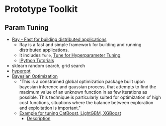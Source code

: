 # Prototype Toolkit

## Param Tuning
* [Ray - Fast for building distributed applications][6]
  * Ray is a fast and simple framework for building and running distributed applications.
  * It includes `Tune`, [Tune for Hyperparameter Tuning][5]
  * [IPython Tutorials][7]
* sklearn random search, grid search
* [hyperopt][1]
* [Bayesian Optimization][2]
  * "This is a constrained global optimization package built upon bayesian inference and gaussian process, that attempts to find the maximum value of an unknown function in as few iterations as possible. This technique is particularly suited for optimization of high cost functions, situations where the balance between exploration and exploitation is important."
  * [Example for tuning CatBoost, LightGBM, XGBoost][3]
    * [Description][4]



[1]:https://github.com/hyperopt/hyperopt
[2]:https://github.com/fmfn/BayesianOptimization
[3]:https://github.com/dc-aichara/DS-ML-Public/blob/master/Medium_Files/hyp_tune.ipynb
[4]:https://medium.com/analytics-vidhya/hyperparameters-optimization-for-lightgbm-catboost-and-xgboost-regressors-using-bayesian-6e7c495947a9
[5]:https://ray.readthedocs.io/en/latest/tune.html
[6]:https://github.com/ray-project/ray
[7]:https://github.com/ray-project/tutorial

